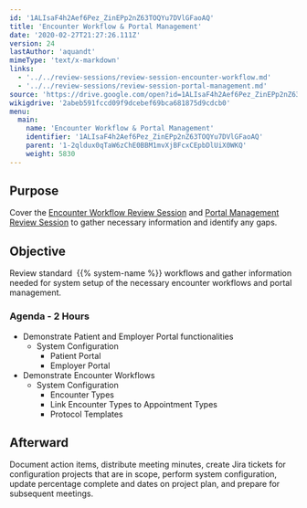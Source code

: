 ```yaml
---
id: '1ALIsaF4h2Aef6Pez_ZinEPp2nZ63TOQYu7DVlGFaoAQ'
title: 'Encounter Workflow & Portal Management'
date: '2020-02-27T21:27:26.111Z'
version: 24
lastAuthor: 'aquandt'
mimeType: 'text/x-markdown'
links:
  - '../../review-sessions/review-session-encounter-workflow.md'
  - '../../review-sessions/review-session-portal-management.md'
source: 'https://drive.google.com/open?id=1ALIsaF4h2Aef6Pez_ZinEPp2nZ63TOQYu7DVlGFaoAQ'
wikigdrive: '2abeb591fccd09f9dcebef69bca681875d9cdcb0'
menu:
  main:
    name: 'Encounter Workflow & Portal Management'
    identifier: '1ALIsaF4h2Aef6Pez_ZinEPp2nZ63TOQYu7DVlGFaoAQ'
    parent: '1-2qldux0qTaW6zChE0BBM1mvXjBFcxCEpbDlUiX0WKQ'
    weight: 5830
---
```

## Purpose  
  
Cover the [Encounter Workflow Review Session](../../review-sessions/review-session-encounter-workflow.md) and [Portal Management Review Session](../../review-sessions/review-session-portal-management.md) to gather necessary information and identify any gaps.
  
## Objective  
  
Review standard  {{% system-name %}} workflows and gather information needed for system setup of the necessary encounter workflows and portal management.
  
### Agenda - 2 Hours  

* Demonstrate Patient and Employer Portal functionalities
   * System Configuration
      * Patient Portal
      * Employer Portal
* Demonstrate Encounter Workflows
   * System Configuration
      * Encounter Types
      * Link Encounter Types to Appointment Types
      * Protocol Templates
  
## Afterward  
  
Document action items, distribute meeting minutes, create Jira tickets for configuration projects that are in scope, perform system configuration, update percentage complete and dates on project plan, and prepare for subsequent meetings.
